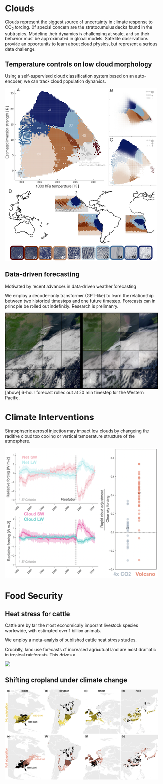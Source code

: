 # Clouds 
Clouds represent the biggest source of uncertainty in climate response to CO$_2$ forcing. Of special concern are the stratocumulus decks found in the subtropics. Modeling their dynamics is challenging at scale, and so their behavior must be approximated in global models. Satellite observations provide an opportunity to learn about cloud physics, but represent a serious data challenge. 

## Temperature controls on low cloud morphology 
Using a self-supervised cloud classification system based on an auto-encoder, we can track cloud population dynamics. 

<img src="clouds.png" width="500">

## Data-driven forecasting
Motivated by recent advances in data-driven weather forecasting

We employ a decoder-only transformer (GPT-like) to learn the relationship between two historical timesteps and one future timestep. Forecasts can in principle be rolled out indefinitly. Research is prelimanry. 

<img src="forecast.png" width="600">
[above] 6-hour forecast rolled out at 30 min timestep for the Western Pacific. 

# Climate Interventions
Stratophseric aerosol injection may impact low clouds by changeing the raditive cloud top cooling or vertical temperature structure of the atmosphere. 

<img src="rca.png" width="600">


# Food Security

## Heat stress for cattle
Cattle are by far the most economically imporant livestock species worldwide, with estimated over 1 billion animals. 

We employ a meta-analyis of published cattle heat stress studies. 

Crucially, land use forecasts of increased agricutual land are most dramatic in tropical rainforests. This drives a 

<img src="cattle.png" width="450">


## Shifting cropland under climate change

<img src="regions.png" width="600">

